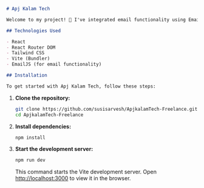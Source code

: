 

```markdown
# Apj Kalam Tech

Welcome to my project! 🚀 I've integrated email functionality using EmailJS, React JS, and Tailwind CSS to develop a complete responsive website with a modern design. The project serves as a platform for CNC router machine distribution and aerospace parts manufacturing.

## Technologies Used

- React
- React Router DOM
- Tailwind CSS
- Vite (Bundler)
- EmailJS (for email functionality)

## Installation

To get started with Apj Kalam Tech, follow these steps:
  ```
1. **Clone the repository:**

   ```bash
   git clone https://github.com/susisarvesh/ApjkalamTech-Freelance.git
   cd ApjkalamTech-Freelance
   ```

2. **Install dependencies:**

   ```bash
   npm install
   ```

3. **Start the development server:**

   ```bash
   npm run dev
   ```

   This command starts the Vite development server. Open [http://localhost:3000](http://localhost:3000) to view it in the browser.
   
